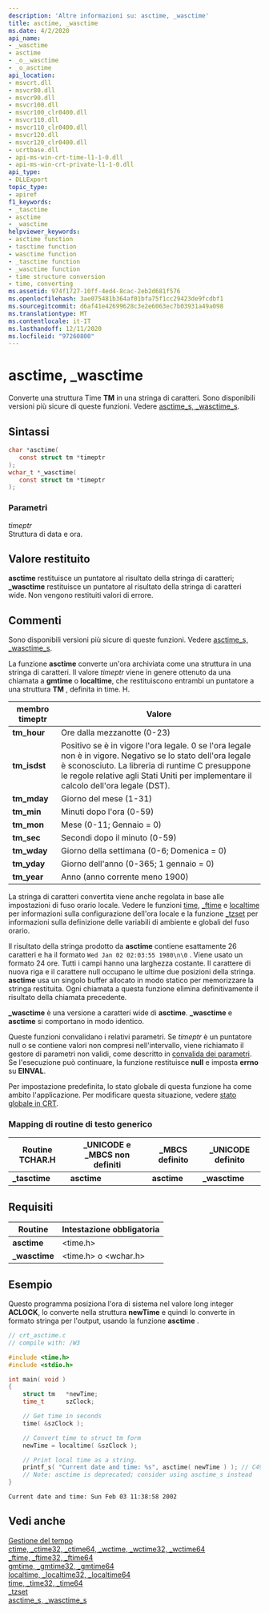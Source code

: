 ```yaml
---
description: 'Altre informazioni su: asctime, _wasctime'
title: asctime, _wasctime
ms.date: 4/2/2020
api_name:
- _wasctime
- asctime
- _o__wasctime
- _o_asctime
api_location:
- msvcrt.dll
- msvcr80.dll
- msvcr90.dll
- msvcr100.dll
- msvcr100_clr0400.dll
- msvcr110.dll
- msvcr110_clr0400.dll
- msvcr120.dll
- msvcr120_clr0400.dll
- ucrtbase.dll
- api-ms-win-crt-time-l1-1-0.dll
- api-ms-win-crt-private-l1-1-0.dll
api_type:
- DLLExport
topic_type:
- apiref
f1_keywords:
- _tasctime
- asctime
- _wasctime
helpviewer_keywords:
- asctime function
- tasctime function
- wasctime function
- _tasctime function
- _wasctime function
- time structure conversion
- time, converting
ms.assetid: 974f1727-10ff-4ed4-8cac-2eb2d681f576
ms.openlocfilehash: 3ae075481b364af01bfa75f1cc29423de9fcdbf1
ms.sourcegitcommit: d6af41e42699628c3e2e6063ec7b03931a49a098
ms.translationtype: MT
ms.contentlocale: it-IT
ms.lasthandoff: 12/11/2020
ms.locfileid: "97260800"
---
```

# <a name="asctime-_wasctime"></a>asctime, _wasctime

Converte una struttura Time **TM** in una stringa di caratteri. Sono disponibili versioni più sicure di queste funzioni. Vedere [asctime_s, _wasctime_s](asctime-s-wasctime-s.md).

## <a name="syntax"></a>Sintassi

```C
char *asctime(
   const struct tm *timeptr
);
wchar_t *_wasctime(
   const struct tm *timeptr
);
```

### <a name="parameters"></a>Parametri

*timeptr*<br/>
Struttura di data e ora.

## <a name="return-value"></a>Valore restituito

**asctime** restituisce un puntatore al risultato della stringa di caratteri; **_wasctime** restituisce un puntatore al risultato della stringa di caratteri wide. Non vengono restituiti valori di errore.

## <a name="remarks"></a>Commenti

Sono disponibili versioni più sicure di queste funzioni. Vedere [asctime_s, _wasctime_s](asctime-s-wasctime-s.md).

La funzione **asctime** converte un'ora archiviata come una struttura in una stringa di caratteri. Il valore *timeptr* viene in genere ottenuto da una chiamata a **gmtime** o **localtime**, che restituiscono entrambi un puntatore a una struttura **TM** , definita in time. H.

|membro timeptr|Valore|
|--------------------|-----------|
|**tm_hour**|Ore dalla mezzanotte (0-23)|
|**tm_isdst**|Positivo se è in vigore l'ora legale. 0 se l'ora legale non è in vigore. Negativo se lo stato dell'ora legale è sconosciuto. La libreria di runtime C presuppone le regole relative agli Stati Uniti per implementare il calcolo dell'ora legale (DST).|
|**tm_mday**|Giorno del mese (1-31)|
|**tm_min**|Minuti dopo l'ora (0-59)|
|**tm_mon**|Mese (0-11; Gennaio = 0)|
|**tm_sec**|Secondi dopo il minuto (0-59)|
|**tm_wday**|Giorno della settimana (0-6; Domenica = 0)|
|**tm_yday**|Giorno dell'anno (0-365; 1 gennaio = 0)|
|**tm_year**|Anno (anno corrente meno 1900)|

La stringa di caratteri convertita viene anche regolata in base alle impostazioni di fuso orario locale. Vedere le funzioni [time](time-time32-time64.md), [_ftime](ftime-ftime32-ftime64.md) e [localtime](localtime-localtime32-localtime64.md) per informazioni sulla configurazione dell'ora locale e la funzione [_tzset](tzset.md) per informazioni sulla definizione delle variabili di ambiente e globali del fuso orario.

Il risultato della stringa prodotto da **asctime** contiene esattamente 26 caratteri e ha il formato `Wed Jan 02 02:03:55 1980\n\0` . Viene usato un formato 24 ore. Tutti i campi hanno una larghezza costante. Il carattere di nuova riga e il carattere null occupano le ultime due posizioni della stringa. **asctime** usa un singolo buffer allocato in modo statico per memorizzare la stringa restituita. Ogni chiamata a questa funzione elimina definitivamente il risultato della chiamata precedente.

**_wasctime** è una versione a caratteri wide di **asctime**. **_wasctime** e **asctime** si comportano in modo identico.

Queste funzioni convalidano i relativi parametri. Se *timeptr* è un puntatore null o se contiene valori non compresi nell'intervallo, viene richiamato il gestore di parametri non validi, come descritto in [convalida dei parametri](../../c-runtime-library/parameter-validation.md). Se l'esecuzione può continuare, la funzione restituisce **null** e imposta **errno** su **EINVAL**.

Per impostazione predefinita, lo stato globale di questa funzione ha come ambito l'applicazione. Per modificare questa situazione, vedere [stato globale in CRT](../global-state.md).

### <a name="generic-text-routine-mapping"></a>Mapping di routine di testo generico

|Routine TCHAR.H|_UNICODE e _MBCS non definiti|_MBCS definito|_UNICODE definito|
|---------------------|------------------------------------|--------------------|-----------------------|
|**_tasctime**|**asctime**|**asctime**|**_wasctime**|

## <a name="requirements"></a>Requisiti

|Routine|Intestazione obbligatoria|
|-------------|---------------------|
|**asctime**|\<time.h>|
|**_wasctime**|\<time.h> o \<wchar.h>|

## <a name="example"></a>Esempio

Questo programma posiziona l'ora di sistema nel valore long integer **ACLOCK**, lo converte nella struttura **newTime** e quindi lo converte in formato stringa per l'output, usando la funzione **asctime** .

```C
// crt_asctime.c
// compile with: /W3

#include <time.h>
#include <stdio.h>

int main( void )
{
    struct tm   *newTime;
    time_t      szClock;

    // Get time in seconds
    time( &szClock );

    // Convert time to struct tm form
    newTime = localtime( &szClock );

    // Print local time as a string.
    printf_s( "Current date and time: %s", asctime( newTime ) ); // C4996
    // Note: asctime is deprecated; consider using asctime_s instead
}
```

```Output
Current date and time: Sun Feb 03 11:38:58 2002
```

## <a name="see-also"></a>Vedi anche

[Gestione del tempo](../../c-runtime-library/time-management.md)<br/>
[ctime, _ctime32, _ctime64, _wctime, _wctime32, _wctime64](ctime-ctime32-ctime64-wctime-wctime32-wctime64.md)<br/>
[_ftime, _ftime32, _ftime64](ftime-ftime32-ftime64.md)<br/>
[gmtime, _gmtime32, _gmtime64](gmtime-gmtime32-gmtime64.md)<br/>
[localtime, _localtime32, _localtime64](localtime-localtime32-localtime64.md)<br/>
[time, _time32, _time64](time-time32-time64.md)<br/>
[_tzset](tzset.md)<br/>
[asctime_s, _wasctime_s](asctime-s-wasctime-s.md)<br/>
